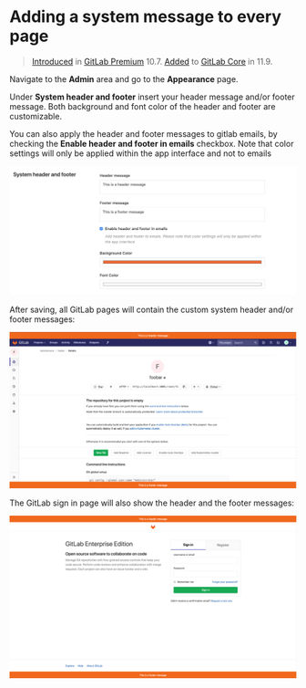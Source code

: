 # Adding a system message to every page

> [Introduced](https://gitlab.com/gitlab-org/gitlab-ee/issues/5023) in [GitLab Premium](https://about.gitlab.com/pricing/) 10.7.
> [Added](https://gitlab.com/gitlab-org/gitlab-ce/issues/55057) to [GitLab Core](https://about.gitlab.com/pricing/) in 11.9.

Navigate to the **Admin** area and go to the **Appearance** page.

Under **System header and footer** insert your header message and/or footer message.
Both background and font color of the header and footer are customizable.

You can also apply the header and footer messages to gitlab emails, 
by checking the **Enable header and footer in emails** checkbox. 
Note that color settings will only be applied within the app interface and not to emails

![appearance](system_header_and_footer_messages/appearance.png)

After saving, all GitLab pages will contain the custom system header and/or footer messages:

![custom_header_footer](system_header_and_footer_messages/custom_header_footer.png)

The GitLab sign in page will also show the header and the footer messages:

![sign_up_custom_header_and_footer](system_header_and_footer_messages/sign_up_custom_header_and_footer.png)
